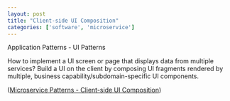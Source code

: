 ```yaml
---
layout: post
title: "Client-side UI Composition"
categories: ['software', 'microservice']
---
```


Application Patterns - UI Patterns

How to implement a UI screen or page that displays data from multiple services?
Build a UI on the client by composing UI fragments rendered by multiple, business
capability/subdomain-specific UI components.

([Microservice Patterns - Client-side UI Composition](http://microservices.io/patterns/ui/client-side-ui-composition.html))
